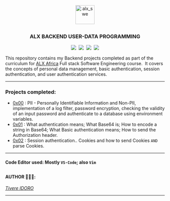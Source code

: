 <div align="center">
    <img align="center" src="https://github.com/tivereidoro/assets/assets/105525310/8d298662-9874-46b0-aabc-54f837bcc6a4" alt="alx_swe" width="60"  height="60"/>

##
### ALX BACKEND USER-DATA PROGRAMMING
<img src="https://img.shields.io/badge/Back-end-eed718"> &nbsp;<img src="https://img.shields.io/badge/Programming-306998"> &nbsp;<img src="https://img.shields.io/badge/Data-306998"> &nbsp;<img src="https://img.shields.io/badge/Authentication-306998">

</div>

<p>This repository contains my Backend projects completed as part of the curriculum for <a href=https://www.alxafrica.com>ALX Africa</a> Full stack Software Engineering course. &nbsp;It covers the concepts of personal data management, basic authentication, session authentication, and user authentication services.

---
### Projects completed:
- [0x00](./0x00-personal_data) : PII - Personally Identifiable Information and Non-PII, implementation of a log filter, password encryption, checking the validity of an input password and authenticate to a database using environment variables.
- [0x01](./0x01-Basic_authentication) : What authentication means; What Base64 is; How to encode a string in Base64; What Basic authentication means; How to send the Authorization header.
- [0x02](./0x02-Session_authentication) : Session authentication.. Cookies and how to send Cookies `AND` parse Cookies.
<!--- [0x03](./0x03-user_authentication_service) : How to: declare API routes in a Flask app, get and set cookies, retrieve request form data `AND` return various HTTP status codes.
-->

---
#### Code Editor used: Mostly `VS-Code`; also  `Vim`
##
#### AUTHOR 👨🏽‍💻:
[_Tivere IDORO_](https://github.com/tivereidoro)

<hr>